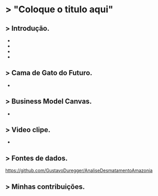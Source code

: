 # > "Coloque o titulo aqui"

## > Introdução.

-
-
-
-

## > Cama de Gato do Futuro.
-

## > Business Model Canvas.
-

## > Video clipe.
-

## > Fontes de dados.

https://github.com/GustavoDuregger/AnaliseDesmatamentoAmazonia

## > Minhas contribuições.
